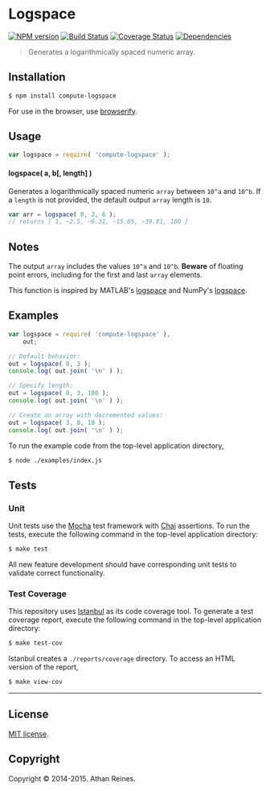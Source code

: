Logspace
===
[![NPM version][npm-image]][npm-url] [![Build Status][travis-image]][travis-url] [![Coverage Status][coveralls-image]][coveralls-url] [![Dependencies][dependencies-image]][dependencies-url]

> Generates a logarithmically spaced numeric array.


## Installation

``` bash
$ npm install compute-logspace
```

For use in the browser, use [browserify](https://github.com/substack/node-browserify).


## Usage

``` javascript
var logspace = require( 'compute-logspace' );
```

#### logspace( a, b[, length] )

Generates a logarithmically spaced numeric `array` between `10^a` and `10^b`. If a `length` is not provided, the default output `array` length is `10`.

``` javascript
var arr = logspace( 0, 2, 6 );
// returns [ 1, ~2.5, ~6.31, ~15.85, ~39.81, 100 ]
```


## Notes

The output `array` includes the values `10^a` and `10^b`. __Beware__ of floating point errors, including for the first and last `array` elements.

This function is inspired by MATLAB's [logspace](http://www.mathworks.com/help/matlab/ref/logspace.html) and NumPy's [logspace](http://docs.scipy.org/doc/numpy/reference/generated/numpy.logspace.html).


## Examples

``` javascript
var logspace = require( 'compute-logspace' ),
	out;

// Default behavior:
out = logspace( 0, 3 );
console.log( out.join( '\n' ) );

// Specify length:
out = logspace( 0, 3, 100 );
console.log( out.join( '\n' ) );

// Create an array with decremented values:
out = logspace( 3, 0, 10 );
console.log( out.join( '\n' ) );
```

To run the example code from the top-level application directory,

``` bash
$ node ./examples/index.js
```


## Tests

### Unit

Unit tests use the [Mocha](http://mochajs.org) test framework with [Chai](http://chaijs.com) assertions. To run the tests, execute the following command in the top-level application directory:

``` bash
$ make test
```

All new feature development should have corresponding unit tests to validate correct functionality.


### Test Coverage

This repository uses [Istanbul](https://github.com/gotwarlost/istanbul) as its code coverage tool. To generate a test coverage report, execute the following command in the top-level application directory:

``` bash
$ make test-cov
```

Istanbul creates a `./reports/coverage` directory. To access an HTML version of the report,

``` bash
$ make view-cov
```


---
## License

[MIT license](http://opensource.org/licenses/MIT).


## Copyright

Copyright &copy; 2014-2015. Athan Reines.


[npm-image]: http://img.shields.io/npm/v/compute-logspace.svg
[npm-url]: https://npmjs.org/package/compute-logspace

[travis-image]: http://img.shields.io/travis/compute-io/logspace/master.svg
[travis-url]: https://travis-ci.org/compute-io/logspace

[coveralls-image]: https://img.shields.io/coveralls/compute-io/logspace/master.svg
[coveralls-url]: https://coveralls.io/r/compute-io/logspace?branch=master

[dependencies-image]: http://img.shields.io/david/compute-io/logspace.svg
[dependencies-url]: https://david-dm.org/compute-io/logspace

[dev-dependencies-image]: http://img.shields.io/david/dev/compute-io/logspace.svg
[dev-dependencies-url]: https://david-dm.org/dev/compute-io/logspace

[github-issues-image]: http://img.shields.io/github/issues/compute-io/logspace.svg
[github-issues-url]: https://github.com/compute-io/logspace/issues

